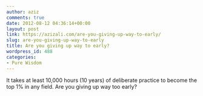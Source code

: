 ```yaml
---
author: aziz
comments: true
date: 2012-08-12 04:36:14+00:00
layout: post
link: https://azizali.com/are-you-giving-up-way-to-early/
slug: are-you-giving-up-way-to-early
title: Are you giving up way to early?
wordpress_id: 488
categories:
- Pure Wisdom
---
```


It takes at least 10,000 hours (10 years) of deliberate practice to become the top 1% in any field. Are you giving up way too early?
